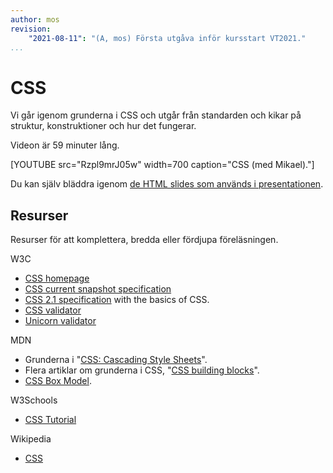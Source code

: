 ```yaml
---
author: mos
revision:
    "2021-08-11": "(A, mos) Första utgåva inför kursstart VT2021."
...
```

CSS
====================

Vi går igenom grunderna i CSS och utgår från standarden och kikar på struktur, konstruktioner och hur det fungerar.

Videon är 59 minuter lång.

[YOUTUBE src="Rzpl9mrJ05w" width=700 caption="CSS (med Mikael)."]

Du kan själv bläddra igenom [de HTML slides som används i presentationen](https://dbwebb-se.github.io/webtec/lecture/L03-css/slide.html).



Resurser
------------------------

Resurser för att komplettera, bredda eller fördjupa föreläsningen.

W3C

* [CSS homepage](https://www.w3.org/Style/CSS/Overview.en.htm)
* [CSS current snapshot specification](https://www.w3.org/TR/CSS/)
* [CSS 2.1 specification](https://www.w3.org/TR/CSS2/) with the basics of CSS.
* [CSS validator](http://www.css-validator.org/)
* [Unicorn validator](https://validator.w3.org/unicorn/)

MDN

* Grunderna i "[CSS: Cascading Style Sheets](https://developer.mozilla.org/en-US/docs/Web/CSS)".
* Flera artiklar om grunderna i CSS, "[CSS building blocks](https://developer.mozilla.org/en-US/docs/Learn/CSS/Building_blocks)".
* [CSS Box Model](https://developer.mozilla.org/en-US/docs/Learn/CSS/Building_blocks/The_box_model).

W3Schools

* [CSS Tutorial](https://www.w3schools.com/css/default.asp)

Wikipedia

* [CSS](https://en.wikipedia.org/wiki/CSS)
